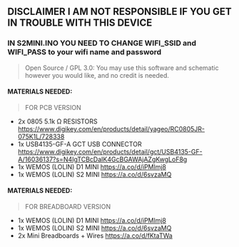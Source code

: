 ## DISCLAIMER I AM NOT RESPONSIBLE IF YOU GET IN TROUBLE WITH THIS DEVICE

### IN S2MINI.INO YOU NEED TO CHANGE WIFI_SSID and WIFI_PASS to your wifi name and password

>Open Source / GPL 3.0: You may use this software and schematic however you would like, and no credit is needed.


#### MATERIALS NEEDED:
> FOR PCB VERSION
- 2x 0805 5.1k Ω RESISTORS
  https://www.digikey.com/en/products/detail/yageo/RC0805JR-075K1L/728338
- 1x USB4135-GF-A GCT USB CONNECTOR
  https://www.digikey.com/en/products/detail/gct/USB4135-GF-A/16036137?s=N4IgTCBcDaIK4GcBGAWAjAZgKwgLoF8g
- 1x WEMOS (LOLIN) D1 MINI
  https://a.co/d/iPMlmj8
- 1x WEMOS (LOLIN) S2 MINI
  https://a.co/d/6svzaMQ
#### MATERIALS NEEDED:
> FOR BREADBOARD VERSION
- 1x WEMOS (LOLIN) D1 MINI
  https://a.co/d/iPMlmj8
- 1x WEMOS (LOLIN) S2 MINI
  https://a.co/d/6svzaMQ
- 2x Mini Breadboards + Wires
  https://a.co/d/fKtaTWa
